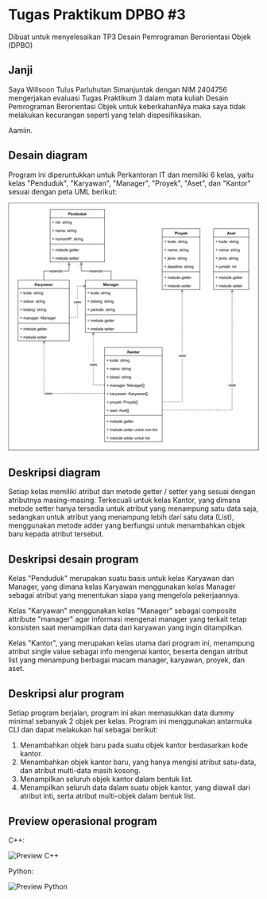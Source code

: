 # Tugas Praktikum DPBO #3

Dibuat untuk menyelesaikan TP3 Desain Pemrograman Berorientasi Objek (DPBO)

## Janji

Saya Willsoon Tulus Parluhutan Simanjuntak dengan NIM 2404756 mengerjakan evaluasi Tugas Praktikum 3 dalam mata kuliah Desain Pemrograman Berorientasi Objek untuk keberkahanNya maka saya tidak melakukan kecurangan seperti yang telah dispesifikasikan. 

Aamiin.

## Desain diagram

Program ini diperuntukkan untuk Perkantoran IT dan memiliki 6 kelas, yaitu kelas "Penduduk", "Karyawan", "Manager", "Proyek", "Aset", dan "Kantor" sesuai dengan peta UML berikut:

![Peta UML untuk program](uml_diagram.svg)

## Deskripsi diagram

Setiap kelas memiliki atribut dan metode getter / setter yang sesuai dengan atributnya masing-masing. Terkecuali untuk kelas Kantor, yang dimana metode setter hanya tersedia untuk atribut yang menampung satu data saja, sedangkan untuk atribut yang menampung lebih dari satu data (List), menggunakan metode adder yang berfungsi untuk menambahkan objek baru kepada atribut tersebut.

## Deskripsi desain program

Kelas "Penduduk" merupakan suatu basis untuk kelas Karyawan dan Manager, yang dimana kelas Karyawan menggunakan kelas Manager sebagai atribut yang menentukan siapa yang mengelola pekerjaannya. 

Kelas "Karyawan" menggunakan kelas "Manager" sebagai composite attribute "manager" agar informasi mengenai manager yang terkait tetap konsisten saat menampilkan data dari karyawan yang ingin ditampilkan.

Kelas "Kantor", yang merupakan kelas utama dari program ini, menampung atribut single value sebagai info mengenai kantor, beserta dengan atribut list yang menampung berbagai macam manager, karyawan, proyek, dan aset.

## Deskripsi alur program

Setiap program berjalan, program ini akan memasukkan data dummy minimal sebanyak 2 objek per kelas. Program ini menggunakan antarmuka CLI dan dapat melakukan hal sebagai berikut:

1. Menambahkan objek baru pada suatu objek kantor berdasarkan kode kantor.
2. Menambahkan objek kantor baru, yang hanya mengisi atribut satu-data, dan atribut multi-data masih kosong.
3. Menampilkan seluruh objek kantor dalam bentuk list.
4. Menampilkan seluruh data dalam suatu objek kantor, yang diawali dari atribut inti, serta atribut multi-objek dalam bentuk list.

## Preview operasional program

C++:

![Preview C++](cpp/docs/preview.webp)

Python:

![Preview Python](python/docs/preview.webp)
